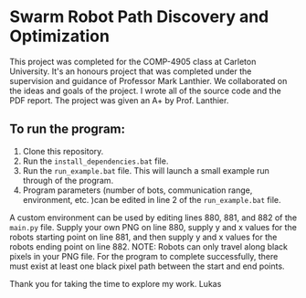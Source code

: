 # Swarm Robot Path Discovery and Optimization

This project was completed for the COMP-4905 class at Carleton University. It's an honours project that was completed under the supervision and guidance of Professor Mark Lanthier. We collaborated on the ideas and goals of the project. I wrote all of the source code and the PDF report. The project was given an A+ by Prof. Lanthier. 

## To run the program:
1. Clone this repository.
2. Run the `install_dependencies.bat` file.
3. Run the `run_example.bat` file. This will launch a small example run through of the program. 
4. Program parameters (number of bots, communication range, environment, etc. )can be edited in line 2 of the `run_example.bat` file. 

A custom environment can be used by editing lines 880, 881, and 882 of the `main.py` file. Supply your own PNG on line 880, supply y and x values for the robots starting point on line 881, and then supply y and x values for the robots ending point on line 882. NOTE: Robots can only travel along black pixels in your PNG file. For the program to complete successfully,  there must exist at least one black pixel path between the start and end points.  

Thank you for taking the time to explore my work. 
Lukas
